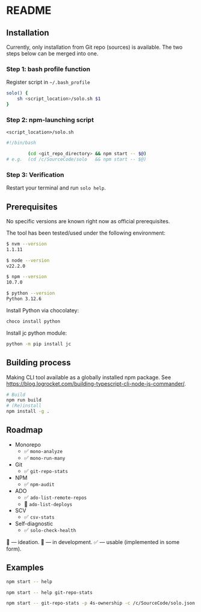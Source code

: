 # README

## Installation

Currently, only installation from Git repo (sources) is available.
The two steps below can be merged into one.

### Step 1: bash profile function

Register script in `~/.bash_profile`

```sh
solo() {
    sh <script_location>/solo.sh $1
}
```

### Step 2: npm-launching script

`<script_location>/solo.sh`

```sh
#!/bin/bash

        (cd <git_repo_directory> && npm start -- $@)
# e.g.  (cd /c/SourceCode/solo   && npm start -- $@)
```

### Step 3: Verification

Restart your terminal and run `solo help`.

## Prerequisites

No specific versions are known right now as official prerequisites.

The tool has been tested/used under the following environment:

```sh
$ nvm --version
1.1.11

$ node --version
v22.2.0

$ npm --version
10.7.0

$ python --version
Python 3.12.6
```

Install Python via chocolatey:

```sh
choco install python
```

Install jc python module:

```sh
python -m pip install jc
```

## Building process

Making CLI tool available as a globally installed npm package.
See https://blog.logrocket.com/building-typescript-cli-node-js-commander/.

```sh
# Build
npm run build
# (Re)install
npm install -g .
```

## Roadmap

* Monorepo
  * ✅ `mono-analyze`
  * ✅ `mono-run-many`
* Git
  * ✅ `git-repo-stats`
* NPM
  * ✅ `npm-audit`
* ADO
  * ✅ `ado-list-remote-repos`
  * 🧠 `ado-list-deploys`
* SCV
  * ✅ `csv-stats`
* Self-diagnostic
  * ✅ `solo-check-health`

🧠 — ideation.
🔨 — in development.
✅ — usable (implemented in some form).

## Examples

```sh
npm start -- help

npm start -- help git-repo-stats

npm start -- git-repo-stats -p 4s-ownership -c /c/SourceCode/solo.json -a 2024-01-01
```